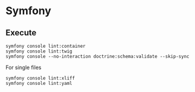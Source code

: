 
# Symfony

## Execute

```console
symfony console lint:container
symfony console lint:twig
symfony console --no-interaction doctrine:schema:validate --skip-sync
```

For single files

```console
symfony console lint:xliff
symfony console lint:yaml
```
